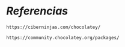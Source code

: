 # ***Referencias***
```
https://ciberninjas.com/chocolatey/

https://community.chocolatey.org/packages/
```
